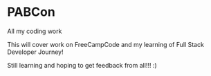 # PABCon
All my coding work

This will cover work on FreeCampCode and my learning of Full Stack Developer Journey!


Still learning and hoping to get feedback from all!!! :)